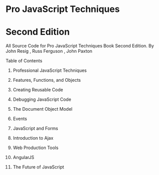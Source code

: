 # Pro JavaScript Techniques
# Second Edition

All Source Code for Pro JavaScript Techniques Book Second Edition.
By John Resig , Russ Ferguson , John Paxton

Table of Contents

1. Professional JavaScript Techniques

2. Features, Functions, and Objects

3. Creating Reusable Code

4. Debugging JavaScript Code

5. The Document Object Model

6. Events

7. JavaScript and Forms

8. Introduction to Ajax

9. Web Production Tools

10. AngularJS

11. The Future of JavaScript